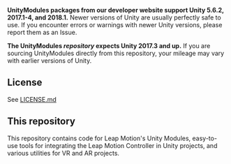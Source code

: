 
**UnityModules packages from our developer website support Unity 5.6.2, 2017.1-4, and 2018.1.** Newer versions of Unity are usually perfectly safe to use. If you encounter errors or warnings with newer Unity versions, please report them as an Issue.

**The UnityModules *repository* expects Unity 2017.3 and up.** If you are sourcing UnityModules directly from this repository, your mileage may vary with earlier versions of Unity.

## License

See [LICENSE.md]

## This repository

This repository contains code for Leap Motion's Unity Modules, easy-to-use tools for integrating the Leap Motion Controller in Unity projects, and various utilities for VR and AR projects.

[um-docs]: https://leapmotion.github.io/UnityModules/
[devsite]: https://developer.leapmotion.com/unity/ "Leap Motion Unity Developer site"
[wiki]: https://github.com/leapmotion/UnityModules/wiki "Leap Motion Unity Modules Wiki"
[LICENSE.md]: https://github.com/varjocom/VR2Pro-UnityModules/blob/master/LICENSE.md "VR-2 Pro UnityModules License"
